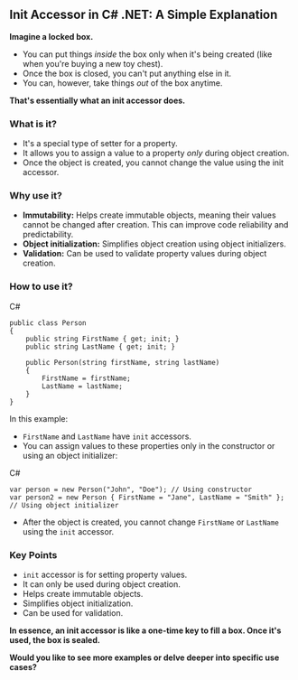 ## Init Accessor in C# .NET: A Simple Explanation

**Imagine a locked box.**

- You can put things _inside_ the box only when it's being created (like when you're buying a new toy chest).
- Once the box is closed, you can't put anything else in it.
- You can, however, take things _out_ of the box anytime.

**That's essentially what an init accessor does.**

### What is it?

- It's a special type of setter for a property.
- It allows you to assign a value to a property _only_ during object creation.
- Once the object is created, you cannot change the value using the init accessor.

### Why use it?

- **Immutability:** Helps create immutable objects, meaning their values cannot be changed after creation. This can improve code reliability and predictability.
- **Object initialization:** Simplifies object creation using object initializers.
- **Validation:** Can be used to validate property values during object creation.

### How to use it?

C#

```
public class Person
{
    public string FirstName { get; init; }
    public string LastName { get; init; }

    public Person(string firstName, string lastName)
    {
        FirstName = firstName;
        LastName = lastName;   
    }
}
```

In this example:

- `FirstName` and `LastName` have `init` accessors.
- You can assign values to these properties only in the constructor or using an object initializer:

C#

```
var person = new Person("John", "Doe"); // Using constructor
var person2 = new Person { FirstName = "Jane", LastName = "Smith" }; // Using object initializer
```

- After the object is created, you cannot change `FirstName` or `LastName` using the `init` accessor.

### Key Points

- `init` accessor is for setting property values.
- It can only be used during object creation.
- Helps create immutable objects.
- Simplifies object initialization.
- Can be used for validation.

**In essence, an init accessor is like a one-time key to fill a box. Once it's used, the box is sealed.**

**Would you like to see more examples or delve deeper into specific use cases?**